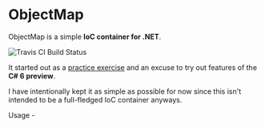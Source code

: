 # ObjectMap
ObjectMap is a simple **IoC container for .NET**. 

![Travis CI Build Status](https://travis-ci.org/robinmaben/ObjectMap.svg)

It started out as a [practice exercise](http://blog.mabenrob.in/post/objetmap-reinventing-the-wheel-learning-by-synthesis) and an excuse to try out features of the **C# 6 preview**.

I have intentionally kept it as simple as possible for now since this isn't intended to be a full-fledged IoC container anyways.

Usage - 
